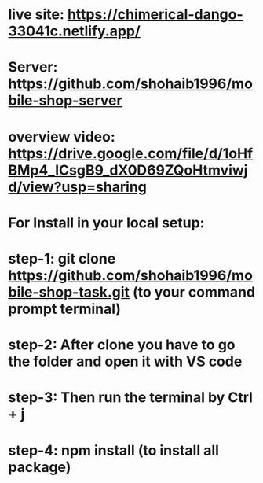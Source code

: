 # live site: https://chimerical-dango-33041c.netlify.app/
# Server: https://github.com/shohaib1996/mobile-shop-server
# overview video: https://drive.google.com/file/d/1oHfBMp4_ICsgB9_dX0D69ZQoHtmviwjd/view?usp=sharing

# For Install in your local setup: 
# step-1: git clone https://github.com/shohaib1996/mobile-shop-task.git  (to your command prompt terminal)
# step-2: After clone you have to go the folder and open it with VS code
# step-3: Then run the terminal by Ctrl + j 
# step-4: npm install (to install all package)

